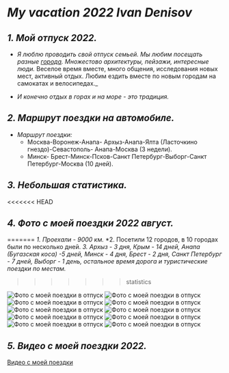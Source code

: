 # *My vacation 2022 Ivan Denisov*

## _1. Мой отпуск 2022._

* _Я люблю проводить свой отпуск семьей. Мы любим посещать разные [города](#2-маршрут-поездки-на-автомобиле).
 Множестово архитектуры, пейзажи, интересные люди._ Веселое время вместе, много общения, исследования новых мест, активный отдых. Любим ездить вместе по новым городам на самокатах и велосипедах._ 
 
 * _И конечно отдых в горах и на море - это традиция._ 

## _2. Маршрут поездки на автомобиле._

* _Маршрут поездки:_
    - Москва-Воронеж-Анапа- Архыз-Анапа-Ялта (Ласточкино гнездо)-Севастополь- Анапа-Москва (3 недели).
     - Минск- Брест-Минск-Псков-Санкт Петербург-Выборг-Санкт Петербург-Москва (10 дней).

## _3. Небольшая статистика._

<<<<<<< HEAD
## _4. Фото с моей поездки 2022 август._
=======
*1. Проехали - 9000 км.*
*2. Посетили 12 городов, в 10 городах были по несколько дней.
*3. Архыз - 3 дня, Крым - 14 дней, Анапа (Бугазская коса) -5 дней, Минск - 4 дня, Брест - 2 дня, Санкт Петербург - 7 дней, Выборг - 1 день, остальное время дорога и туристические поездки по местам.*
>>>>>>> statistics

![Фото с моей поездки в отпуск](/Foto/1%20(1).jpg)
![Фото с моей поездки в отпуск](/Foto/1%20(6).jpg)
![Фото с моей поездки в отпуск](/Foto/1%20(7).jpg)
![Фото с моей поездки в отпуск](/Foto/1%20(8).jpg)
![Фото с моей поездки в отпуск](/Foto/1%20(9).jpg)
![Фото с моей поездки в отпуск](/Foto/1%20(10).jpg)
![Фото с моей поездки в отпуск](/Foto/1%20(11).jpg)
![Фото с моей поездки в отпуск](/Foto/1%20(13).jpg)
![Фото с моей поездки в отпуск](/Foto/1%20(17).jpg)
![Фото с моей поездки в отпуск](/Foto/1%20(18).jpg)






## _5. Видео с моей поездки 2022._
[Видео с моей поездки](https://www.instagram.com/johndenisov/)
